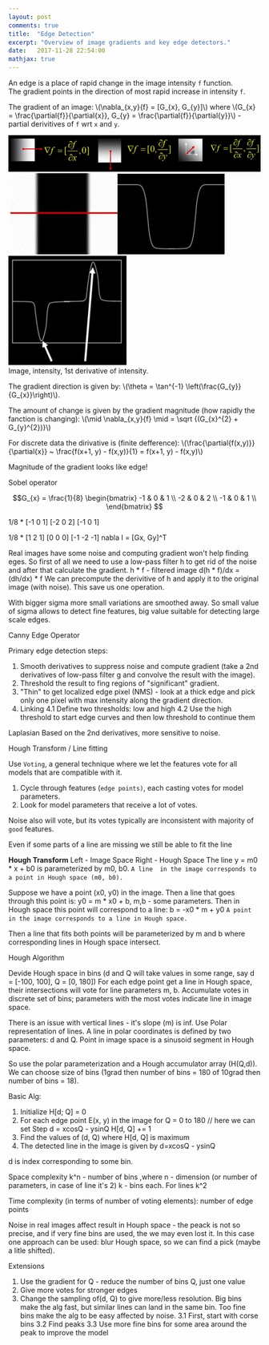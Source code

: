 ```yaml
---
layout: post
comments: true
title:  "Edge Detection"
excerpt: "Overview of image gradients and key edge detectors."
date:   2017-11-28 22:54:00
mathjax: true
---
```


An edge is a place of rapid change in the image intensity `f` function.  
The gradient points in the direction of most rapid increase in intensity `f`.

The gradient of an image:  \\(\nabla_{x,y}{f} = [G_{x}, G_{y}]\\) where \\(G_{x} = \frac{\partial{f}}{\partial{x}}, G_{y} = \frac{\partial{f}}{\partial{y}}\\) - partial derivitives of `f` wrt `x` and `y`.
<div class="imgcap">
<img src="/assets/cv/image-gradient.JPG">
</div>
<div class="imgcap">
<img src="/assets/cv/imageJPG.JPG"><img src="/assets/cv/intensity.JPG"><img src="/assets/cv/1st-derivitive-peaks.JPG">
<div class="thecap">Image, intensity, 1st derivative of intensity.</div>
</div>

The gradient direction is given by: \\(\theta = \tan^{-1} \left(\frac{G_{y}}{G_{x}}\right)\\).

The amount of change is given by the gradient magnitude (how rapidly the fanction is changing): 
\\(\mid \nabla_{x,y}{f} \mid = \sqrt {(G\_{x}^{2} + G\_{y}^{2})}\\)

For discrete data the dirivative is (finite defference): \\(\frac{\partial{f(x,y)}}{\partial{x}} ~ \frac{f(x+1, y) - f(x,y)}{1} = f(x+1, y) - f(x,y)\\)

Magnitude of the gradient looks like edge!

Sobel operator

$$G_{x} = \frac{1}{8}
    \begin{bmatrix}
    -1 & 0 & 1 \\
    -2 & 0 & 2 \\
    -1 & 0 & 1 \\
    \end{bmatrix}
$$

1/8 * [-1 0 1]
      [-2 0 2]
      [-1 0 1]

1/8 * [1 2 1]
      [0 0 0]
      [-1 -2 -1]
nabla I = [Gx, Gy]^T

Real images have some noise and computing gradient won't help finding eges.
So first of all we need to use a low-pass filter h to get rid of the noise and after that calculate the gradient.
h * f - filtered image
d(h * f)/dx = (dh/dx) * f
We can precompute the derivitive of h and apply it to the original image (with noise). This save us one operation.

With bigger sigma more small variations are smoothed away. So small value of sigma allows to detect fine features, big value suitable for detecting large scale edges.

Canny Edge Operator

Primary edge detection steps:
1. Smooth derivatives to suppress noise and compute gradient (take a 2nd derivatives of low-pass filter g and convolve the result with the image).
2. Threshold the result to fing regions of "significant" gradient.
3. "Thin" to get localized edge pixel (NMS) - look at a thick edge and pick only one pixel with max intensity along the gradient direction.
4. Linking
  4.1 Define two thresholds: low and high
  4.2 Use the high threshold to start edge curves and then low threshold to continue them


Laplasian
Based on the 2nd derivatives, more sensitive to noise.

Hough Transform / Line fitting

Use `Voting`, a general technique where we let the features vote for all models that are compatible with it.

1. Cycle through features (`edge points)`, each casting votes for model parameters.
2. Look for model parameters that receive a lot of votes.

Noise also will vote, but its votes typically are inconsistent with majority of `good` features.

Even if some parts of a line are missing we still be able to fit the line

**Hough Transform**
Left - Image Space Right - Hough Space
The line y = m0 * x + b0 is parameterized by m0, b0.
`A line  in the image corresponds to a point in Hough space (m0, b0).`

Suppose we have a point (x0, y0) in the image. Then a line that goes through this point is: y0 = m * x0 + b, m,b - some parameters.
Then in Hough space this point will correspond to a line: b = -x0 * m + y0
`A point in the image corresponds to a line in Hough space.`

Then a line that fits both points will be parameterized by m and b where corresponding lines in Hough space intersect.

Hough Algorithm

Devide Hough space in bins (d and Q will take values in some range, say d = [-100, 100], Q = [0, 180])
For each edge point get a line in Hough space, their intersections will vote for line parameters m, b.
Accumulate votes in discrete set of bins; parameters with the most votes indicate line in image space.

There is an issue with vertical lines - it's slope (m) is inf. Use Polar representation of lines.
A line in polar coordinates is defined by two parameters: d and Q.
Point in image space is a sinusoid segment in Hough space.

So use the polar parameterization and a Hough accumulator array (H(Q,d)). We can choose size of bins (1grad then number of bins = 180 of 10grad then number of bins = 18).

Basic Alg:
1. Initialize H[d; Q] = 0
2. For each edge point E(x, y) in the image
    for Q = 0 to 180 // here we can set Step
        d = xcosQ - ysinQ
        H[d, Q] += 1
3. Find the values of (d, Q) where H[d, Q] is maximum
4. The detected line in the image is given by d=xcosQ - ysinQ

d is index corresponding to some bin.

Space complexity
k^n - number of bins ,where n - dimension (or number of parameters, in case of line it's 2) k - bins each.
For lines k^2

Time complexity (in terms of number of voting elements): number of edge points

Noise in real images affect result in Houph space - the peack is not so precise, and if very fine bins are used, the we may even lost it. In this case one approach can be used: blur Hough space, so we can find a pick (maybe a litle shifted).

Extensions
1. Use the gradient for Q - reduce the number of bins Q, just one value
2. Give more votes for stronger edges
3. Change the sampling of(d, Q) to give more/less resolution. Big bins make the alg fast, but similar lines can land in the same bin. Too fine bins make the alg to be easy affected by noise.
  3.1 First, start with corse bins
  3.2 Find peaks
  3.3 Use more fine bins for some area around the peak to improve the model
